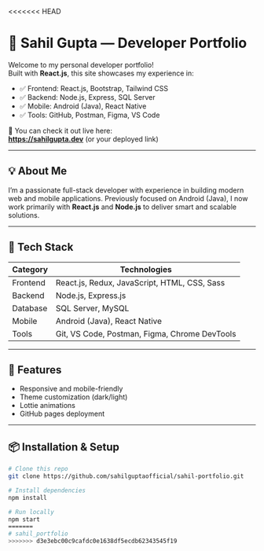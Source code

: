 <<<<<<< HEAD
# 🚀 Sahil Gupta — Developer Portfolio

Welcome to my personal developer portfolio!  
Built with **React.js**, this site showcases my experience in:

- ✅ Frontend: React.js, Bootstrap, Tailwind CSS  
- ✅ Backend: Node.js, Express, SQL Server  
- ✅ Mobile: Android (Java), React Native  
- ✅ Tools: GitHub, Postman, Figma, VS Code  

📍 You can check it out live here:  
**https://sahilgupta.dev** (or your deployed link)

---

## 💡 About Me

I’m a passionate full-stack developer with experience in building modern web and mobile applications. Previously focused on Android (Java), I now work primarily with **React.js** and **Node.js** to deliver smart and scalable solutions.

---

## 📁 Tech Stack

| Category        | Technologies                                    |
|----------------|-------------------------------------------------|
| Frontend        | React.js, Redux, JavaScript, HTML, CSS, Sass   |
| Backend         | Node.js, Express.js                            |
| Database        | SQL Server, MySQL                              |
| Mobile          | Android (Java), React Native                   |
| Tools           | Git, VS Code, Postman, Figma, Chrome DevTools  |

---

## 🚀 Features

- Responsive and mobile-friendly  
- Theme customization (dark/light)  
- Lottie animations  
- GitHub pages deployment

---

## 📦 Installation & Setup

```bash
# Clone this repo
git clone https://github.com/sahilguptaofficial/sahil-portfolio.git

# Install dependencies
npm install

# Run locally
npm start
=======
# sahil_portfolio
>>>>>>> d3e3ebc00c9cafdc0e1638df5ecdb62343545f19
